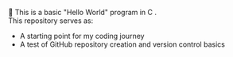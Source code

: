 🚀 This is a basic "Hello World" program in C .
<br>
This repository serves as:
- A starting point for my coding journey
- A test of GitHub repository creation and version control basics
